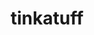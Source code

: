 ---
id: 958
title: tinkatuff
types: [fairy,steel]
image: https://raw.githubusercontent.com/PokeAPI/sprites/master/sprites/pokemon/958.png
---